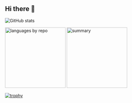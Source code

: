 ## Hi there 👋

<!--
**powaaaaa/powaaaaa** is a ✨ _special_ ✨ repository because its `README.md` (this file) appears on your GitHub profile.

Here are some ideas to get you started:

- 🔭 I’m currently working on ...
- 🌱 I’m currently learning ...
- 👯 I’m looking to collaborate on ...
- 🤔 I’m looking for help with ...
- 💬 Ask me about ...
- 📫 How to reach me: ...
- 😄 Pronouns: ...
- ⚡ Fun fact: ...
-->

![GitHub stats](https://github-readme-stats.vercel.app/api?username=powaaaaa&show_icons=true&theme=catppuccin_latte)

<p align="left">
  <img alt="languages by repo" height="200px" src="http://github-profile-summary-cards.vercel.app/api/cards/repos-per-language?username=powaaaaa&theme=nord_bright"/>
  <img alt="summary" height="200px" src="http://github-profile-summary-cards.vercel.app/api/cards/profile-details?username=powaaaaa&theme=nord_bright"/>
</p>

[![trophy](https://github-profile-trophy.vercel.app/?username=powaaaaa&theme=nord_bright)](https://github.com/powaaaaa/github-profile-trophy)

